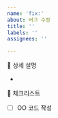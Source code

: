 ```yaml
---
name: 'fix:'
about: 버그 수정
title: ''
labels: ''
assignees: ''

---
```


📌 상세 설명

- 

📝 체크리스트

- [ ] OO 코드 작성

